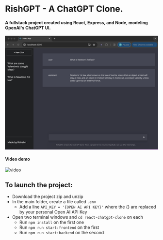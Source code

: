 # RishGPT - A ChatGPT Clone.

#### A fullstack project created using React, Express, and Node, modeling OpenAI's ChatGPT UI. 
![image](assets/chatclone-demo.png)

#### Video demo
![video](https://github.com/risharma101/ChatGPT-Clone/assets/52262619/d021fe6b-0591-4630-add8-57eb5efe0229)


## To launch the project:
- Download the project zip and unzip
- In the main folder, create a file called `.env`
  - Add a line `API_KEY = '{OPEN AI API KEY}'` where the {} are replaced by your personal Open AI API Key
- Open two terminal windows and `cd react-chatgpt-clone` on each
  - Run `npm install` on the first one
  - Run `npm run start:frontend` on the first 
  - Run `npm run start:backend` on the second
  
